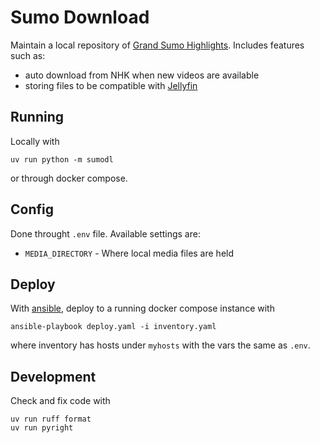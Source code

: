 # Sumo Download

Maintain a local repository of [Grand Sumo Highlights](https://www3.nhk.or.jp/nhkworld/en/tv/sumo/).
Includes features such as:
* auto download from NHK when new videos are available
* storing files to be compatible with [Jellyfin](https://jellyfin.org/)

## Running
Locally with 
```
uv run python -m sumodl
```
or through docker compose.

## Config
Done throught `.env` file. 
Available settings are:
* `MEDIA_DIRECTORY` - Where local media files are held

## Deploy
With [ansible](https://docs.ansible.com/), deploy to a running docker compose instance with

```
ansible-playbook deploy.yaml -i inventory.yaml
```
where inventory has hosts under `myhosts` with the vars the same as `.env`.

## Development 
Check and fix code with 
```
uv run ruff format
uv run pyright
```
